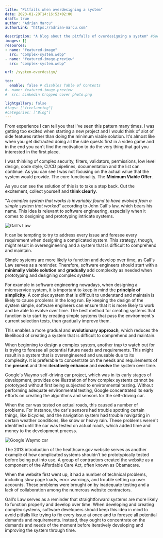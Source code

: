 ```yaml
---
title: "Pitfalls when overdesigning a system"
date: 2023-01-20T14:16:53+02:00
draft: true 
author: "Adrian Marcu"
authorLink: "https://adrian-marcu.com"

description: "A blog about the pitfalls of overdesigning a system" #Good for SEO stuff
images: []
resources:
- name: "featured-image"
  src: "complex-system.webp"
- name: "featured-image-preview"
  src: "complex-system.webp"

url: /system-overdesign/

toc:
  enable: false # disables Table of Contents
#- name: featured-image-preview
#  src: Linkedin Cropped cover photo.png

lightgallery: false
#tags: ["freelancing"]
#categories: ["Blog"]
---
```


From experience I can tell you that I've seen this pattern many times. I was getting too excited when starting a new project and I would think of alot of side features rather than doing the minimum viable solution. It's almost like when you get distracted doing all the side quests first in a video game and in the end you can't find the motivation to do the very thing that got you interested in the first place.

I was thinking of complex security, filters, validators, permissions, low level design, code style, CI/CD pipelines, documentation and the list can continue. As you can see I was not focusing on the actual value that the system would provide. The core functionality. The **Minimum Viable Offer**.

As you can see the solution of this is to take a step back. Cut the excitement, collect yourself and **think clearly**.

"*A complex system that works is invariably found to have evolved from a simple system that worked*" according to John Gall's law, which bears his name.
This idea is relevant to software engineering, especially when it comes to designing and prototyping intricate systems.

![Gall's Law](/images/System-Overdesign/gallslaw.webp "Gall's Law")

It can be tempting to try to address every issue and foresee every requirement when designing a complicated system.
This strategy, though, might result in overengineering and a system that is difficult to comprehend and maintain.

Simple systems are more likely to function and develop over time, as Gall's Law serves as a reminder.
Therefore, software engineers should start with a **minimally viable solution** and **gradually** add complexity as needed when prototyping and designing complex systems. 

For example in software engineering nowadays, when designing a microservice system, it is important to keep in mind the **principle of simplicity**. A complex system that is difficult to understand and maintain is likely to cause problems in the long run. By keeping the design of the system simple, software engineers can ensure that it is more likely to work and be able to evolve over time. The best method for creating systems that function is to start by creating simple systems that pass the environment's current selection tests, then gradually improve them. 

This enables a more gradual and **evolutionary approach**, which reduces the likelihood of creating a system that is difficult to comprehend and maintain.

When beginning to design a complex system, another trap to watch out for is trying to foresee all potential future needs and requirements.
This might result in a system that is overengineered and unusable due to its complexity.
It is preferable to concentrate on the needs and requirements of the **present** and then **iteratively enhance** and **evolve** the system over time. 

Google's Waymo self-driving car project, which was in its early stages of development, provides one illustration of how complex systems cannot be prototyped without first being subjected to environmental testing.
Without performing adequate environmental testing, Google concentrated its early efforts on creating the algorithms and sensors for the self-driving car.

When the car was tested on actual roads, this caused a number of problems.
For instance, the car's sensors had trouble spotting certain things, like bicycles, and the navigation system had trouble navigating in certain weather conditions, like snow or heavy rain.
These problems weren't identified until the car was tested on actual roads, which added time and money to the development process. 

![Google Waymo car](/images/System-Overdesign/gc.webp "Google Waymo car")

The 2013 introduction of the healthcare.gov website serves as another example of how complicated systems shouldn't be prototypically tested before being put into use.
A group of contractors created the website as a component of the Affordable Care Act, often known as Obamacare.

When the website first went up, it had a number of technical problems, including slow page loads, error warnings, and trouble setting up user accounts.
These problems were brought on by inadequate testing and a lack of collaboration among the numerous website contractors. 



Gall's Law serves as a reminder that straightforward systems are more likely to function properly and develop over time.
When developing and creating complex systems, software developers should keep this idea in mind to avoid pitfalls like trying to fix every issue at once and to foresee all potential demands and requirements.
Instead, they ought to concentrate on the demands and needs of the moment before iteratively developing and improving the system through time. 



